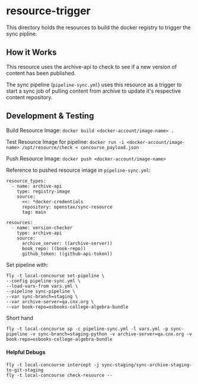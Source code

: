 # resource-trigger

This directory holds the resources to build the docker registry to trigger the sync pipline.

## How it Works

This resource uses the archive-api to check to see if a new version of content has been published.

The sync pipeline (`pipeline-sync.yml`) uses this resource as a trigger to start a sync job of pulling content from archive to update it's respective content repository.

## Development & Testing

Build Resource Image:
`docker build <docker-account/image-name> .`

Test Resource Image for pipeline:
`docker run -i <docker-account/image-name> /opt/resource/check < concourse_payload.json`

Push Resource Image:
`docker push <docker-account/image-name>`

Reference to pushed resource image in `pipeline-sync.yml`:

```
resource_types:
  - name: archive-api
    type: registry-image
    source:
      <<: *docker-credentials
      repository: openstax/sync-resource
      tag: main

resources:
  - name: version-checker
    type: archive-api
    source:
      archive_server: ((archive-server))
      book_repo: ((book-repo))
      github_token: ((github-api-token))
```

Set pipeline with:

```
fly -t local-concourse set-pipeline \
--config pipeline-sync.yml \
--load-vars-from vars.yml \
--pipeline sync-pipeline \
--var sync-branch=staging \
--var archive-server=qa.cnx.org \
--var book-repo=osbooks-college-algebra-bundle
```

Short hand

```
fly -t local-concourse sp -c pipeline-sync.yml -l vars.yml -p sync-pipeline -v sync-branch=staging-python -v archive-server=qa.cnx.org -v book-repo=osbooks-college-algebra-bundle
```

#### Helpful Debugs

```
fly -t local-concourse intercept -j sync-staging/sync-archive-staging-to-git-staging
fly -t local-concourse check-resource --
```
